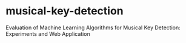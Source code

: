 # musical-key-detection
Evaluation of Machine Learning Algorithms for Musical Key Detection: Experiments and Web Application
